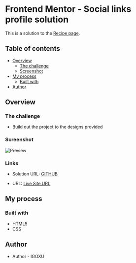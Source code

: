 # Frontend Mentor - Social links profile solution

This is a solution to the [Recipe page](https://www.frontendmentor.io/challenges/social-links-profile-UG32l9m6dQ).

## Table of contents

- [Overview](#overview)
  - [The challenge](#the-challenge)
  - [Screenshot](#screenshot)
- [My process](#my-process)
  - [Built with](#built-with)
- [Author](#author)

## Overview

### The challenge

- Build out the project to the designs provided

### Screenshot

![Preview](https://res.cloudinary.com/dz209s6jk/image/upload/v1705487899/Challenges/uexlm4gqpyytruswkf8a.jpg)

### Links

- Solution URL: [GITHUB](https://github.com/IGOXU/social-links-profile)

- URL: [Live Site URL](https://social-links-profile-practice.netlify.app/)

## My process

### Built with

- HTML5
- CSS

## Author

- Author - IGOXU
